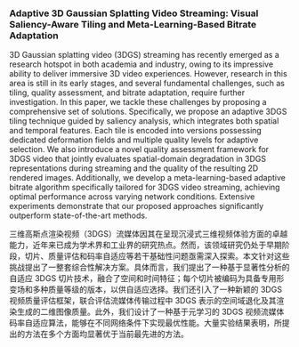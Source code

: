 ### Adaptive 3D Gaussian Splatting Video Streaming: Visual Saliency-Aware Tiling and Meta-Learning-Based Bitrate Adaptation

3D Gaussian splatting video (3DGS) streaming has recently emerged as a research hotspot in both academia and industry, owing to its impressive ability to deliver immersive 3D video experiences. However, research in this area is still in its early stages, and several fundamental challenges, such as tiling, quality assessment, and bitrate adaptation, require further investigation. In this paper, we tackle these challenges by proposing a comprehensive set of solutions. Specifically, we propose an adaptive 3DGS tiling technique guided by saliency analysis, which integrates both spatial and temporal features. Each tile is encoded into versions possessing dedicated deformation fields and multiple quality levels for adaptive selection. We also introduce a novel quality assessment framework for 3DGS video that jointly evaluates spatial-domain degradation in 3DGS representations during streaming and the quality of the resulting 2D rendered images. Additionally, we develop a meta-learning-based adaptive bitrate algorithm specifically tailored for 3DGS video streaming, achieving optimal performance across varying network conditions. Extensive experiments demonstrate that our proposed approaches significantly outperform state-of-the-art methods.

三维高斯点渲染视频（3DGS）流媒体因其在呈现沉浸式三维视频体验方面的卓越能力，近年来已成为学术界和工业界的研究热点。然而，该领域研究仍处于早期阶段，切片、质量评估和码率自适应等若干基础性问题亟需深入探索。本文针对这些挑战提出了一整套综合性解决方案。具体而言，我们提出了一种基于显著性分析的自适应 3DGS 切片技术，融合了空间和时间特征；每个切片被编码为具备专用形变场和多种质量等级的版本，以供自适应选择。我们还引入了一种新颖的 3DGS 视频质量评估框架，联合评估流媒体传输过程中 3DGS 表示的空间域退化及其渲染生成的二维图像质量。此外，我们设计了一种基于元学习的 3DGS 视频流媒体码率自适应算法，能够在不同网络条件下实现最优性能。大量实验结果表明，所提出的方法在多个方面均显著优于当前最先进的方法。
